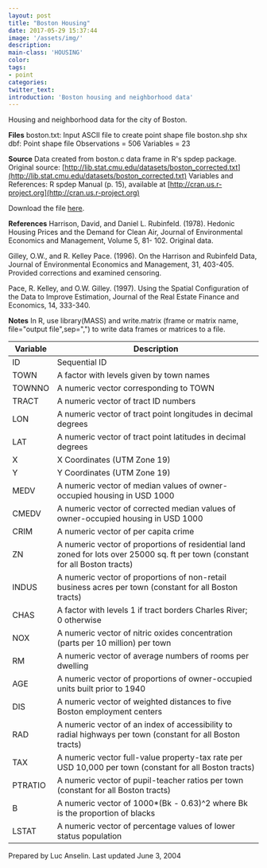 ```yaml
---
layout: post
title: "Boston Housing"
date: 2017-05-29 15:37:44
image: '/assets/img/'
description:
main-class: 'HOUSING'
color:
tags:
- point
categories:
twitter_text:
introduction: 'Boston housing and neighborhood data'
---
```

<script>
  var map = L.map('map').setView([28.601151, 84.115914], 6);
  L.tileLayer('https://api.tiles.mapbox.com/v4/{id}/{z}/{x}/{y}.png?access_token=pk.eyJ1IjoibWFwYm94IiwiYSI6ImNpejY4NXVycTA2emYycXBndHRqcmZ3N3gifQ.rJcFIG214AriISLbB6B5aw', { <!--this is the URL for the Nepal Geojson-->
		maxZoom: 18,
		attribution: 'Map data &copy; <a href="http://openstreetmap.org">OpenStreetMap</a> contributors, ' +
			'<a href="http://creativecommons.org/licenses/by-sa/2.0/">CC-BY-SA</a>, ' +
			'Imagery © <a href="http://mapbox.com">Mapbox</a>',
		id: 'mapbox.light'
	}).addTo(map);

  map.scrollWheelZoom.disable();
  map.touchZoom.disable();
  var enableMapInteraction = function () {
      map.scrollWheelZoom.enable();
      map.touchZoom.enable();
  }
  $('#map').on('click touch', enableMapInteraction);

  // load GeoJSON from an external file
  // load GeoJSON from an external file
  $.getJSON("../data/Nepal.geojson",function(data){
    // add GeoJSON layer to the map once the file is loaded
    var json = L.geoJson(data);
    json.addTo(map);
    map.fitBounds(json.getBounds());
  });

</script>
Housing and neighborhood data for the city of Boston.

**Files**
boston.txt:
Input ASCII file to create point shape file
boston.shp shx dbf:
Point shape file
Observations = 506
Variables = 23

**Source**
Data created from boston.c data frame in R's spdep package. Original source: [http://lib.stat.cmu.edu/datasets/boston_corrected.txt](http://lib.stat.cmu.edu/datasets/boston_corrected.txt)
Variables and References: R spdep Manual (p. 15), available at [http://cran.us.r-project.org](http://cran.us.r-project.org)

Download the file [here](https://s3.amazonaws.com/geoda/data/boston.zip).

**References**
Harrison, David, and Daniel L. Rubinfeld. (1978). Hedonic Housing Prices and the Demand for Clean Air, Journal of Environmental Economics and Management, Volume 5, 81- 102. Original data.

Gilley, O.W., and R. Kelley Pace. (1996). On the Harrison and Rubinfeld Data, Journal of Environmental Economics and Management, 31, 403-405. Provided corrections and examined censoring.

Pace, R. Kelley, and O.W. Gilley. (1997). Using the Spatial Configuration of the Data to Improve Estimation, Journal of the Real Estate Finance and Economics, 14, 333-340.

**Notes**
In R, use library(MASS) and write.matrix (frame or matrix name, file="output file",sep=",") to write data frames or matrices to a file.

Variable | Description
----|----
ID | Sequential ID
TOWN | A factor with levels given by town names
TOWNNO | A numeric vector corresponding to TOWN
TRACT | A numeric vector of tract ID numbers
LON | A numeric vector of tract point longitudes in decimal degrees
LAT | A numeric vector of tract point latitudes in decimal degrees
X | X Coordinates (UTM Zone 19)
Y | Y Coordinates (UTM Zone 19)
MEDV | A numeric vector of median values of owner-occupied housing in USD 1000
CMEDV | A numeric vector of corrected median values of owner-occupied housing in USD 1000
CRIM | A numeric vector of per capita crime
ZN | A numeric vector of proportions of residential land zoned for lots over 25000 sq. ft per town (constant for all Boston tracts)
INDUS | A numeric vector of proportions of non-retail business acres per town (constant for all Boston tracts)
CHAS | A factor with levels 1 if tract borders Charles River; 0 otherwise
NOX | A numeric vector of nitric oxides concentration (parts per 10 million) per town
RM | A numeric vector of average numbers of rooms per dwelling
AGE | A numeric vector of proportions of owner-occupied units built prior to 1940
DIS | A numeric vector of weighted distances to five Boston employment centers
RAD | A numeric vector of an index of accessibility to radial highways per town (constant for all Boston tracts)
TAX | A numeric vector full-value property-tax rate per USD 10,000 per town (constant for all Boston tracts)
PTRATIO | A numeric vector of pupil-teacher ratios per town (constant for all Boston tracts)
B | A numeric vector of 1000*(Bk - 0.63)^2 where Bk is the proportion of blacks
LSTAT | A numeric vector of percentage values of lower status population

Prepared by Luc Anselin.
Last updated June 3, 2004
